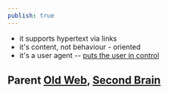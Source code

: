 ```yaml
---
publish: true
---
```

- it supports hypertext via links
- it's content, not behaviour - oriented
- it's a user agent -- [puts the user in control](<../The modern Web has lost the User Agent>)
## Parent [Old Web](<../Old Web>), [Second Brain](<../Second Brain>)
